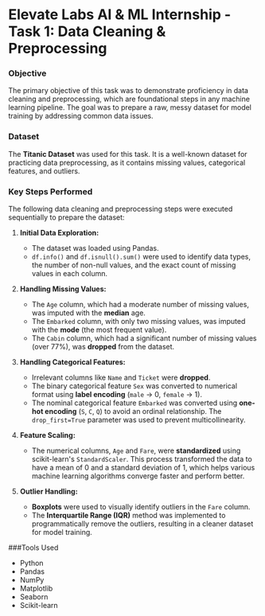 # Elevate Labs AI & ML Internship - Task 1: Data Cleaning & Preprocessing

### **Objective**

The primary objective of this task was to demonstrate proficiency in data cleaning and preprocessing, which are foundational steps in any machine learning pipeline. The goal was to prepare a raw, messy dataset for model training by addressing common data issues.

### **Dataset**

The **Titanic Dataset** was used for this task. It is a well-known dataset for practicing data preprocessing, as it contains missing values, categorical features, and outliers.

### **Key Steps Performed**

The following data cleaning and preprocessing steps were executed sequentially to prepare the dataset:

1.  **Initial Data Exploration:**
    * The dataset was loaded using Pandas.
    * `df.info()` and `df.isnull().sum()` were used to identify data types, the number of non-null values, and the exact count of missing values in each column.

2.  **Handling Missing Values:**
    * The `Age` column, which had a moderate number of missing values, was imputed with the **median** age.
    * The `Embarked` column, with only two missing values, was imputed with the **mode** (the most frequent value).
    * The `Cabin` column, which had a significant number of missing values (over 77%), was **dropped** from the dataset.

3.  **Handling Categorical Features:**
    * Irrelevant columns like `Name` and `Ticket` were **dropped**.
    * The binary categorical feature `Sex` was converted to numerical format using **label encoding** (`male` -> 0, `female` -> 1).
    * The nominal categorical feature `Embarked` was converted using **one-hot encoding** (`S`, `C`, `Q`) to avoid an ordinal relationship. The `drop_first=True` parameter was used to prevent multicollinearity.

4.  **Feature Scaling:**
    * The numerical columns, `Age` and `Fare`, were **standardized** using scikit-learn's `StandardScaler`. This process transformed the data to have a mean of 0 and a standard deviation of 1, which helps various machine learning algorithms converge faster and perform better.

5.  **Outlier Handling:**
    * **Boxplots** were used to visually identify outliers in the `Fare` column.
    * The **Interquartile Range (IQR)** method was implemented to programmatically remove the outliers, resulting in a cleaner dataset for model training.

###Tools Used

* Python
* Pandas
* NumPy
* Matplotlib
* Seaborn
* Scikit-learn
